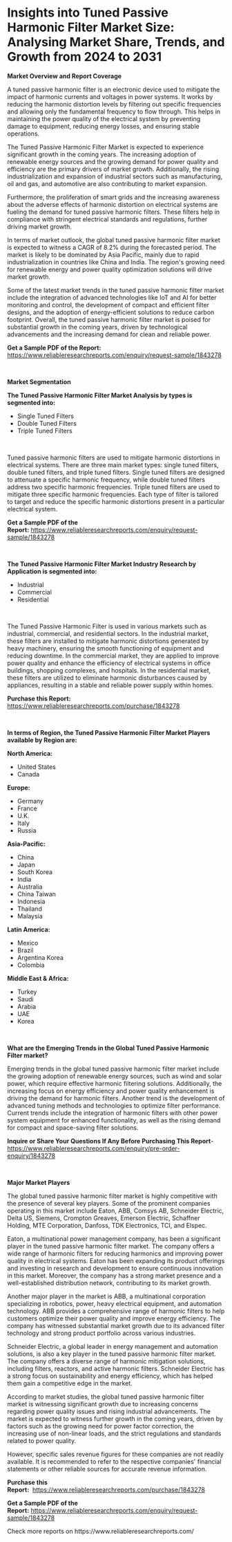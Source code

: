 <p><h1>Insights into Tuned Passive Harmonic Filter Market Size: Analysing Market Share, Trends, and Growth from 2024 to 2031</h1></p><p><strong>Market Overview and Report Coverage</strong></p>
<p><p>A tuned passive harmonic filter is an electronic device used to mitigate the impact of harmonic currents and voltages in power systems. It works by reducing the harmonic distortion levels by filtering out specific frequencies and allowing only the fundamental frequency to flow through. This helps in maintaining the power quality of the electrical system by preventing damage to equipment, reducing energy losses, and ensuring stable operations.</p><p>The Tuned Passive Harmonic Filter Market is expected to experience significant growth in the coming years. The increasing adoption of renewable energy sources and the growing demand for power quality and efficiency are the primary drivers of market growth. Additionally, the rising industrialization and expansion of industrial sectors such as manufacturing, oil and gas, and automotive are also contributing to market expansion.</p><p>Furthermore, the proliferation of smart grids and the increasing awareness about the adverse effects of harmonic distortion on electrical systems are fueling the demand for tuned passive harmonic filters. These filters help in compliance with stringent electrical standards and regulations, further driving market growth.</p><p>In terms of market outlook, the global tuned passive harmonic filter market is expected to witness a CAGR of 8.2% during the forecasted period. The market is likely to be dominated by Asia Pacific, mainly due to rapid industrialization in countries like China and India. The region's growing need for renewable energy and power quality optimization solutions will drive market growth.</p><p>Some of the latest market trends in the tuned passive harmonic filter market include the integration of advanced technologies like IoT and AI for better monitoring and control, the development of compact and efficient filter designs, and the adoption of energy-efficient solutions to reduce carbon footprint. Overall, the tuned passive harmonic filter market is poised for substantial growth in the coming years, driven by technological advancements and the increasing demand for clean and reliable power.</p></p>
<p><strong>Get a Sample PDF of the Report:</strong> <a href="https://www.reliableresearchreports.com/enquiry/request-sample/1843278">https://www.reliableresearchreports.com/enquiry/request-sample/1843278</a></p>
<p>&nbsp;</p>
<p><strong>Market Segmentation</strong></p>
<p><strong>The Tuned Passive Harmonic Filter Market Analysis by types is segmented into:</strong></p>
<p><ul><li>Single Tuned Filters</li><li>Double Tuned Filters</li><li>Triple Tuned Filters</li></ul></p>
<p>&nbsp;</p>
<p><p>Tuned passive harmonic filters are used to mitigate harmonic distortions in electrical systems. There are three main market types: single tuned filters, double tuned filters, and triple tuned filters. Single tuned filters are designed to attenuate a specific harmonic frequency, while double tuned filters address two specific harmonic frequencies. Triple tuned filters are used to mitigate three specific harmonic frequencies. Each type of filter is tailored to target and reduce the specific harmonic distortions present in a particular electrical system.</p></p>
<p><strong>Get a Sample PDF of the Report:</strong>&nbsp;<a href="https://www.reliableresearchreports.com/enquiry/request-sample/1843278">https://www.reliableresearchreports.com/enquiry/request-sample/1843278</a></p>
<p>&nbsp;</p>
<p><strong>The Tuned Passive Harmonic Filter Market Industry Research by Application is segmented into:</strong></p>
<p><ul><li>Industrial</li><li>Commercial</li><li>Residential</li></ul></p>
<p>&nbsp;</p>
<p><p>The Tuned Passive Harmonic Filter is used in various markets such as industrial, commercial, and residential sectors. In the industrial market, these filters are installed to mitigate harmonic distortions generated by heavy machinery, ensuring the smooth functioning of equipment and reducing downtime. In the commercial market, they are applied to improve power quality and enhance the efficiency of electrical systems in office buildings, shopping complexes, and hospitals. In the residential market, these filters are utilized to eliminate harmonic disturbances caused by appliances, resulting in a stable and reliable power supply within homes.</p></p>
<p><strong>Purchase this Report:</strong>&nbsp; <a href="https://www.reliableresearchreports.com/purchase/1843278">https://www.reliableresearchreports.com/purchase/1843278</a></p>
<p>&nbsp;</p>
<p><strong>In terms of Region, the Tuned Passive Harmonic Filter Market Players available by Region are:</strong></p>
<p>
    <p> <strong> North America: </strong>
        <ul>
            <li>United States</li>
            <li>Canada</li>
        </ul>
        </p> 
    <p> <strong> Europe: </strong>
        <ul>
            <li>Germany</li>
            <li>France</li>
            <li>U.K.</li>
            <li>Italy</li>
            <li>Russia</li>
        </ul>
        </p> 
    <p> <strong> Asia-Pacific: </strong>
        <ul>
            <li>China</li>
            <li>Japan</li>
            <li>South Korea</li>
            <li>India</li>
            <li>Australia</li>
            <li>China Taiwan</li>
            <li>Indonesia</li>
            <li>Thailand</li>
            <li>Malaysia</li>
        </ul>
        </p> 
    <p> <strong> Latin America: </strong>
        <ul>
            <li>Mexico</li>
            <li>Brazil</li>
            <li>Argentina Korea</li>
            <li>Colombia</li>
        </ul>
        </p> 
    <p> <strong> Middle East & Africa: </strong>
        <ul>
            <li>Turkey</li>
            <li>Saudi</li>
            <li>Arabia</li>
            <li>UAE</li>
            <li>Korea</li>
        </ul>
    </p>
    </p>
<p>&nbsp;</p>
<p><strong>What are the Emerging Trends in the Global Tuned Passive Harmonic Filter market?</strong></p>
<p><p>Emerging trends in the global tuned passive harmonic filter market include the growing adoption of renewable energy sources, such as wind and solar power, which require effective harmonic filtering solutions. Additionally, the increasing focus on energy efficiency and power quality enhancement is driving the demand for harmonic filters. Another trend is the development of advanced tuning methods and technologies to optimize filter performance. Current trends include the integration of harmonic filters with other power system equipment for enhanced functionality, as well as the rising demand for compact and space-saving filter solutions.</p></p>
<p><strong>Inquire or Share Your Questions If Any Before Purchasing This Report</strong>- <a href="https://www.reliableresearchreports.com/enquiry/pre-order-enquiry/1843278">https://www.reliableresearchreports.com/enquiry/pre-order-enquiry/1843278</a></p>
<p>&nbsp;</p>
<p><strong>Major Market Players</strong></p>
<p><p>The global tuned passive harmonic filter market is highly competitive with the presence of several key players. Some of the prominent companies operating in this market include Eaton, ABB, Comsys AB, Schneider Electric, Delta US, Siemens, Crompton Greaves, Emerson Electric, Schaffner Holding, MTE Corporation, Danfoss, TDK Electronics, TCI, and Elspec.</p><p>Eaton, a multinational power management company, has been a significant player in the tuned passive harmonic filter market. The company offers a wide range of harmonic filters for reducing harmonics and improving power quality in electrical systems. Eaton has been expanding its product offerings and investing in research and development to ensure continuous innovation in this market. Moreover, the company has a strong market presence and a well-established distribution network, contributing to its market growth.</p><p>Another major player in the market is ABB, a multinational corporation specializing in robotics, power, heavy electrical equipment, and automation technology. ABB provides a comprehensive range of harmonic filters to help customers optimize their power quality and improve energy efficiency. The company has witnessed substantial market growth due to its advanced filter technology and strong product portfolio across various industries.</p><p>Schneider Electric, a global leader in energy management and automation solutions, is also a key player in the tuned passive harmonic filter market. The company offers a diverse range of harmonic mitigation solutions, including filters, reactors, and active harmonic filters. Schneider Electric has a strong focus on sustainability and energy efficiency, which has helped them gain a competitive edge in the market.</p><p>According to market studies, the global tuned passive harmonic filter market is witnessing significant growth due to increasing concerns regarding power quality issues and rising industrial advancements. The market is expected to witness further growth in the coming years, driven by factors such as the growing need for power factor correction, the increasing use of non-linear loads, and the strict regulations and standards related to power quality.</p><p>However, specific sales revenue figures for these companies are not readily available. It is recommended to refer to the respective companies' financial statements or other reliable sources for accurate revenue information.</p></p>
<p><strong>Purchase this Report:</strong>&nbsp;&nbsp;<a href="https://www.reliableresearchreports.com/purchase/1843278">https://www.reliableresearchreports.com/purchase/1843278</a></p>
<p></p>
<p><strong>Get a Sample PDF of the Report:</strong>&nbsp;<a href="https://www.reliableresearchreports.com/enquiry/request-sample/1843278">https://www.reliableresearchreports.com/enquiry/request-sample/1843278</a></p>
<p>Check more reports on https://www.reliableresearchreports.com/</p>